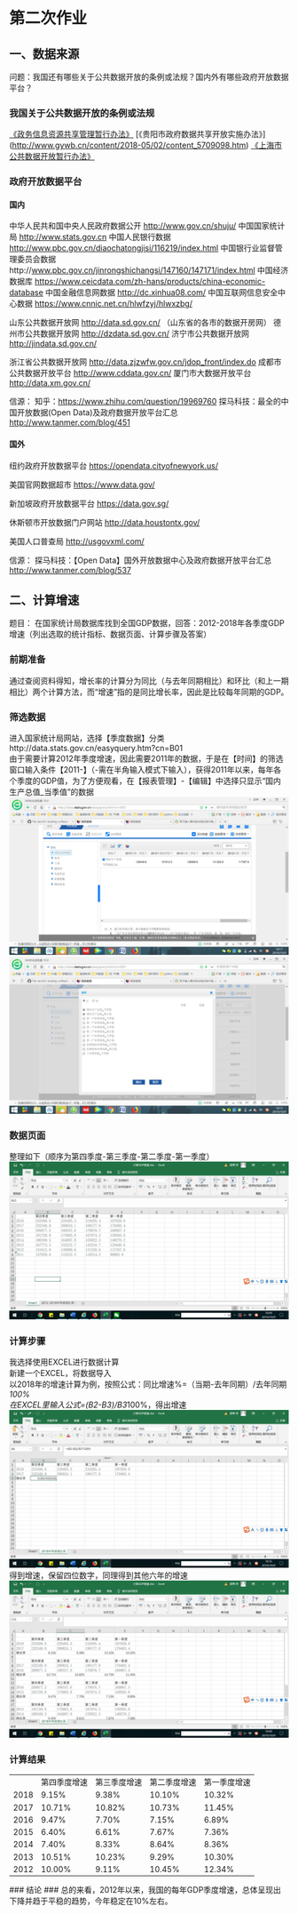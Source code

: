 # 第二次作业 #
## 一、数据来源 ##
问题：我国还有哪些关于公共数据开放的条例或法规？国内外有哪些政府开放数据平台？
### 我国关于公共数据开放的条例或法规 ###
[《政务信息资源共享管理暂行办法》](https://baike.baidu.com/item/%E6%94%BF%E5%8A%A1%E4%BF%A1%E6%81%AF%E8%B5%84%E6%BA%90%E5%85%B1%E4%BA%AB%E7%AE%A1%E7%90%86%E6%9A%82%E8%A1%8C%E5%8A%9E%E6%B3%95/19974171?fr=aladdin)
[《贵阳市政府数据共享开放实施办法》]
(http://www.gywb.cn/content/2018-05/02/content_5709098.htm)
[《上海市公共数据开放暂行办法》](http://www.shanghai.gov.cn/nw2/nw2314/nw2319/nw41893/nw42230/u21aw1401306.html)
### 政府开放数据平台 ###
#### 国内 ####
中华人民共和国中央人民政府数据公开 http://www.gov.cn/shuju/
中国国家统计局 http://www.stats.gov.cn
中国人民银行数据 http://www.pbc.gov.cn/diaochatongjisi/116219/index.html
中国银行业监督管理委员会数据http://www.pbc.gov.cn/jinrongshichangsi/147160/147171/index.html
中国经济数据库 https://www.ceicdata.com/zh-hans/products/china-economic-database
中国金融信息网数据 http://dc.xinhua08.com/
中国互联网信息安全中心数据 https://www.cnnic.net.cn/hlwfzyj/hlwxzbg/

山东公共数据开放网 http://data.sd.gov.cn/
（山东省的各市的数据开房网）
德州市公共数据开放网 http://dzdata.sd.gov.cn/
济宁市公共数据开放网 http://jindata.sd.gov.cn/

浙江省公共数据开放网 http://data.zjzwfw.gov.cn/jdop_front/index.do
成都市公共数据开放平台 http://www.cddata.gov.cn/
厦门市大数据开放平台 http://data.xm.gov.cn/

信源：
知乎：https://www.zhihu.com/question/19969760
探马科技：最全的中国开放数据(Open Data)及政府数据开放平台汇总 http://www.tanmer.com/blog/451
#### 国外 ####
纽约政府开放数据平台
https://opendata.cityofnewyork.us/

美国官网数据超市
https://www.data.gov/

新加坡政府开放数据平台
https://data.gov.sg/

休斯顿市开放数据门户网站
http://data.houstontx.gov/

美国人口普查局
http://usgovxml.com/

信源：
探马科技：【Open Data】国外开放数据中心及政府数据开放平台汇总 http://www.tanmer.com/blog/537

## 二、计算增速 ##
题目：	在国家统计局数据库找到全国GDP数据，回答：2012-2018年各季度GDP增速（列出选取的统计指标、数据页面、计算步骤及答案）
### 前期准备 ###
通过查阅资料得知，增长率的计算分为同比（与去年同期相比）和环比（和上一期相比）两个计算方法，而“增速”指的是同比增长率，因此是比较每年同期的GDP。
### 筛选数据 ###
进入国家统计局网站，选择【季度数据】分类http://data.stats.gov.cn/easyquery.htm?cn=B01  
由于需要计算2012年季度增速，因此需要2011年的数据，于是在【时间】的筛选窗口输入条件【2011-】（-需在半角输入模式下输入），获得2011年以来，每年各个季度的GDP值，为了方便观看，在【报表管理】-【编辑】中选择只显示“国内生产总值_当季值”的数据  
![](https://github.com/Chenyu-Li008/Homework/blob/master/1.jpg)
![](https://github.com/Chenyu-Li008/Homework/blob/master/2.jpg)
### 数据页面 ###
整理如下（顺序为第四季度-第三季度-第二季度-第一季度）  
![](https://github.com/Chenyu-Li008/Homework/blob/master/3.jpg)
### 计算步骤 ###
我选择使用EXCEL进行数据计算  
新建一个EXCEL，将数据导入  
以2018年的增速计算为例，按照公式：同比增速%=（当期-去年同期）/去年同期*100%  
在EXCEL里输入公式=(B2-B3)/B3*100%，得出增速  
![](https://github.com/Chenyu-Li008/Homework/blob/master/4.jpg)
得到增速，保留四位数字，同理得到其他六年的增速  
![](https://github.com/Chenyu-Li008/Homework/blob/master/5.jpg)
### 计算结果 ###
<table>
   <tr>
      <td></td>
      <td>第四季度增速</td>
      <td>第三季度增速</td>
      <td>第二季度增速</td>
      <td>第一季度增速</td>
   </tr>
   <tr>
      <td>2018</td>
      <td>9.15%</td>
      <td>9.38%</td>
      <td>10.10%</td>
      <td>10.32%</td>
   </tr>
   <tr>
      <td>2017</td>
      <td>10.71%</td>
      <td>10.82%</td>
      <td>10.73%</td>
      <td>11.45%</td>
   </tr>
   <tr>
      <td>2016</td>
      <td>9.47%</td>
      <td>7.70%</td>
      <td>7.15%</td>
      <td>6.89%</td>
   </tr>
   <tr>
      <td>2015</td>
      <td>6.40%</td>
      <td>6.61%</td>
      <td>7.67%</td>
      <td>7.36%</td>
   </tr>
   <tr>
      <td>2014</td>
      <td>7.40%</td>
      <td>8.33%</td>
      <td>8.64%</td>
      <td>8.36%</td>
   </tr>
   <tr>
      <td>2013</td>
      <td>10.51%</td>
      <td>10.23%</td>
      <td>9.29%</td>
      <td>10.30%</td>
   </tr>
   <tr>
      <td>2012</td>
      <td>10.00%</td>
      <td>9.11%</td>
      <td>10.45%</td>
      <td>12.34%</td>
   </tr>
</table>
### 结论 ###
总的来看，2012年以来，我国的每年GDP季度增速，总体呈现出下降并趋于平稳的趋势，今年稳定在10%左右。
